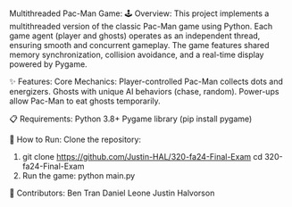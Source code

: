Multithreaded Pac-Man Game:
🕹 Overview:
This project implements a multithreaded version of the classic Pac-Man game using Python. Each game agent (player and ghosts) operates as an independent thread, ensuring smooth and concurrent gameplay. The game features shared memory synchronization, collision avoidance, and a real-time display powered by Pygame.

✨ Features:
Core Mechanics:
Player-controlled Pac-Man collects dots and energizers.
Ghosts with unique AI behaviors (chase, random).
Power-ups allow Pac-Man to eat ghosts temporarily.

📋 Requirements:
Python 3.8+
Pygame library (pip install pygame)

🚀 How to Run:
Clone the repository:
1. git clone https://github.com/Justin-HAL/320-fa24-Final-Exam
cd 320-fa24-Final-Exam
2. Run the game:
python main.py

👥 Contributors:
Ben Tran
Daniel Leone
Justin Halvorson
